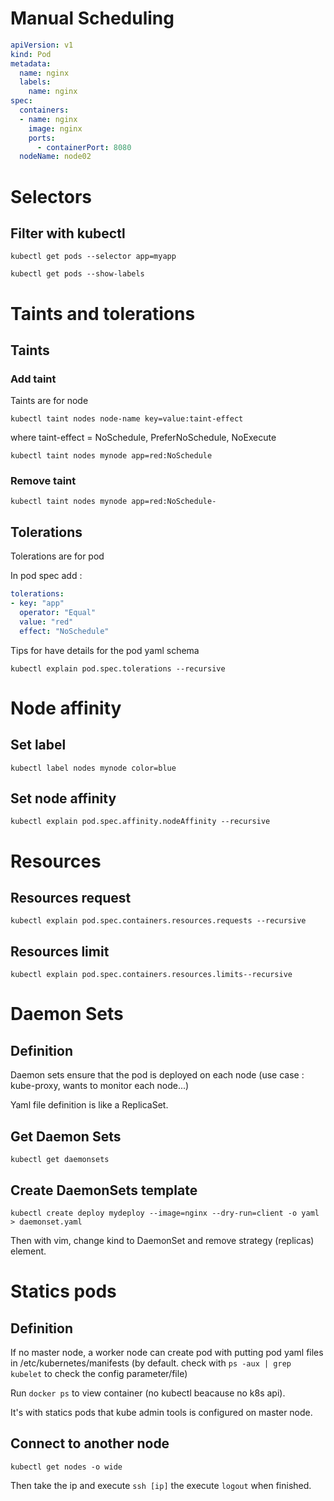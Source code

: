 # Manual Scheduling

```yaml
apiVersion: v1
kind: Pod
metadata:
  name: nginx
  labels:
    name: nginx
spec:
  containers:
  - name: nginx
    image: nginx
    ports:
      - containerPort: 8080
  nodeName: node02


```

# Selectors

## Filter with kubectl

`kubectl get pods --selector app=myapp`

`kubectl get pods --show-labels`

# Taints and tolerations

## Taints

### Add taint

Taints are for node

`kubectl taint nodes node-name key=value:taint-effect`

where taint-effect = NoSchedule, PreferNoSchedule, NoExecute

`kubectl taint nodes mynode app=red:NoSchedule`

### Remove taint

`kubectl taint nodes mynode app=red:NoSchedule-`

## Tolerations

Tolerations are for pod

In pod spec add : 

```yaml
tolerations:
- key: "app"
  operator: "Equal"
  value: "red"
  effect: "NoSchedule"
```

Tips for have details for the pod yaml schema

`kubectl explain pod.spec.tolerations --recursive`

# Node affinity

## Set label

`kubectl label nodes mynode color=blue`

## Set node affinity

`kubectl explain pod.spec.affinity.nodeAffinity --recursive`

# Resources

## Resources request

`kubectl explain pod.spec.containers.resources.requests --recursive`

## Resources limit

`kubectl explain pod.spec.containers.resources.limits--recursive`

# Daemon Sets

## Definition

Daemon sets ensure that the pod is deployed on each node (use case : kube-proxy, wants to monitor each node...)

Yaml file definition is like a ReplicaSet.

## Get  Daemon Sets

`kubectl get daemonsets`

## Create DaemonSets template

`kubectl create deploy mydeploy --image=nginx --dry-run=client -o yaml > daemonset.yaml`

Then with vim, change kind to DaemonSet and remove strategy (replicas) element.

# Statics pods

## Definition

If no master node, a worker node can create pod with putting pod yaml files in /etc/kubernetes/manifests (by default. check with `ps -aux | grep kubelet` to check the config parameter/file)

Run `docker ps` to view container (no kubectl beacause no k8s api).

It's with statics pods that kube admin tools is configured on master node.

## Connect to another node

`kubectl get nodes -o wide`

Then take the ip and execute `ssh [ip]` the execute `logout` when finished.